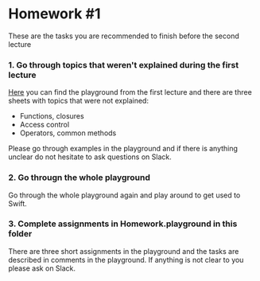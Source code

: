 # Homework #1

These are the tasks you are recommended to finish before the second lecture

### 1. Go through topics that weren't explained during the first lecture

[Here](../) you can find the playground from the first lecture and there are three sheets with topics that were not explained:
- Functions, closures
- Access control
- Operators, common methods

Please go through examples in the playground and if there is anything unclear do not hesitate to ask questions on Slack.

### 2. Go througn the whole playground

Go through the whole playground again and play around to get used to Swift.

### 3. Complete assignments in Homework.playground in this folder

There are three short assignments in the playground and the tasks are described in comments in the playground. If anything is not clear to you please ask on Slack.